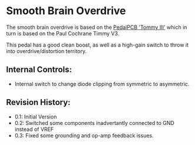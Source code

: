 # Smooth Brain Overdrive

The smooth brain overdrive is based on the [PedalPCB 'Tommy III'](https://www.pedalpcb.com/product/tommy/)
which in turn is based on the Paul Cochrane Timmy V3.

This pedal has a good clean boost, as well as a high-gain switch to throw it into overdrive/distortion
territory.

## Internal Controls:

* Internal switch to change diode clipping from symmetric to asymmetric.

## Revision History:

* 0.1:  Initial Version
* 0.2:  Switched some components inadvertantly connected to GND instead of VREF
* 0.3:  Fixed some grounding and op-amp feedback issues.

